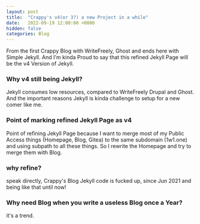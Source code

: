 ```yaml
---
layout: post
title:  "Crappy's v4(or 3?) a new Project in a while"
date:   2022-09-19 12:00:00 +0000
hidden: false
categories: Blog
---
```



From the first Crappy Blog with WriteFreely, Ghost and ends here with Simple Jekyll.
And I'm kinda Proud to say that this refined Jekyll Page will be the v4 Version of Jekyll.

### Why v4 still being Jekyll?
Jekyll consumes low resources, compared to WriteFreely Drupal and Ghost.
And the important reasons Jekyll is kinda challenge to setup for a new comer like me.

### Point of marking refined Jekyll Page as v4
Point of refining Jekyll Page because I want to merge most of my Public Access things (Homepage, Blog, Gitea) to the same subdomain (1w1.one) and using subpath to all these things. So I rewrite the Homepage and try to merge them with Blog.

### why refine?
speak directly, Crappy's Blog Jekyll code is fucked up, since Jun 2021 and being like that until now!

### Why need Blog when you write a useless Blog once a Year?
it's a trend.

